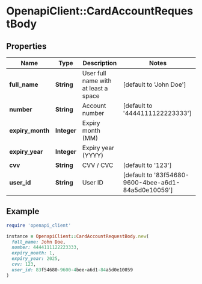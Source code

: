 # OpenapiClient::CardAccountRequestBody

## Properties

| Name | Type | Description | Notes |
| ---- | ---- | ----------- | ----- |
| **full_name** | **String** | User full name with at least a space | [default to &#39;John Doe&#39;] |
| **number** | **String** | Account number | [default to &#39;4444111122223333&#39;] |
| **expiry_month** | **Integer** | Expiry month (MM) |  |
| **expiry_year** | **Integer** | Expiry year (YYYY) |  |
| **cvv** | **String** | CVV / CVC | [default to &#39;123&#39;] |
| **user_id** | **String** | User ID | [default to &#39;83f54680-9600-4bee-a6d1-84a5d0e10059&#39;] |

## Example

```ruby
require 'openapi_client'

instance = OpenapiClient::CardAccountRequestBody.new(
  full_name: John Doe,
  number: 4444111122223333,
  expiry_month: 1,
  expiry_year: 2025,
  cvv: 123,
  user_id: 83f54680-9600-4bee-a6d1-84a5d0e10059
)
```

